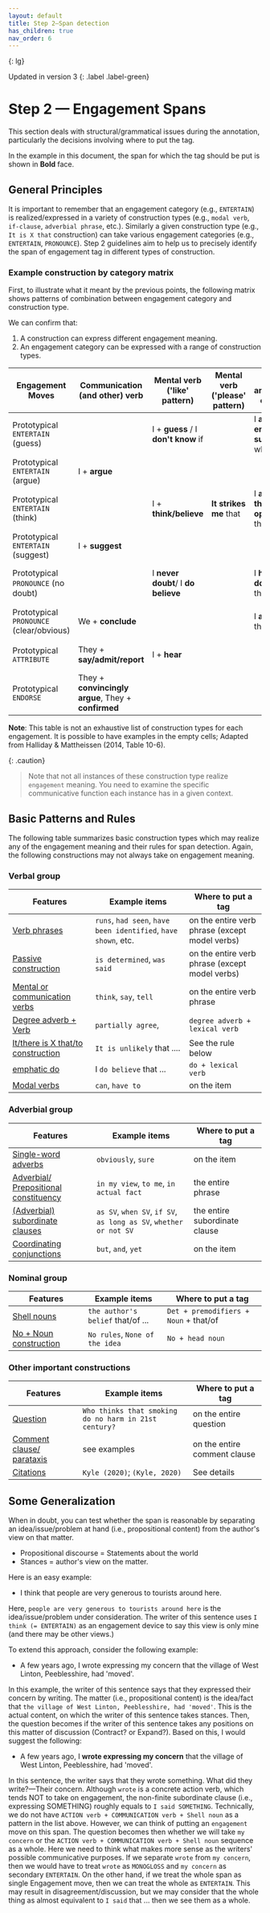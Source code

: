 ```yaml
---
layout: default
title: Step 2–Span detection
has_children: true
nav_order: 6
---
```


{: lg}

Updated in version 3
{: .label .label-green}


# Step 2 — Engagement Spans

This section deals with structural/grammatical issues during the annotation, particularly the decisions involving where to put the tag. 

In the example in this document, the span for which the tag should be put is shown in **Bold** face. 


## General Principles

It is important to remember that an engagement category (e.g., `ENTERTAIN`) is realized/expressed in a variety of construction types (e.g., `modal verb`, `if-clause`, `adverbial phrase`, etc.). 
Similarly a given construction type (e.g., `It is X that` construction) can take various engagement categories (e.g., `ENTERTAIN`, `PRONOUNCE`).
Step 2 guidelines aim to help us to precisely identify the span of engagement tag in different types of construction. 

### Example construction by category matrix 

First, to illustrate what it meant by the previous points, the following matrix shows patterns of combination between engagement category and construction type. 

We can confirm that:

1. A construction can express different engagement meaning.
2. An engagement category can be expressed with a range of construction types.


| Engagement Moves                         | Communication (and other) verb                      | Mental verb ('like' pattern)        | Mental verb ('please' pattern) | "I am/have" clause                 | "It/there is x that/to" clause                           | Prep. phrase                 | Adv. gp; Prep. Phrase         | Predicator               | Nominalization                      | Engagement Moves (reproduced)            |
| ---------------------------------------- | --------------------------------------------------- | ----------------------------------- | ------------------------------ | ---------------------------------- | -------------------------------------------------------- | ---------------------------- | ----------------------------- | ------------------------ | ----------------------------------- | ---------------------------------------- |
| Prototypical `ENTERTAIN` (guess)         |                                                     | I + **guess** / I **don't know** if |                                | I **am not entirely sure** whether |                                                          |                              | **presumably**                |                          | **my assumption/impression** (that) | Prototypical `ENTERTAIN` (guess)         |
| Prototypical `ENTERTAIN` (argue)         | I + **argue**                                       |                                     |                                |                                    | **it is arguable** that                                  |                              | **arguably**                  |                          | **our argument** (that)             | Prototypical `ENTERTAIN` (argue)         |
| Prototypical `ENTERTAIN` (think)         |                                                     | I + **think/believe**               | **It strikes me** that         | I **am of the opinion** that       | **it is possible** that, **there is a probability** that | **in my opinion**, **to me** | **perhaps**, **probably**     | X **is likely** to       | **my opinion**,                     | Prototypical `ENTERTAIN` (think)         |
| Prototypical `ENTERTAIN` (suggest)       | I + **suggest**                                     |                                     |                                |                                    |                                                          |                              | **tentatively**               |                          | **our proposal** (that)             | Prototypical `ENTERTAIN` (suggest)       |
| Prototypical `PRONOUNCE` (no doubt)      |                                                     | I **never doubt**/ I **do believe** |                                | I **have no doubt** that           | **there is no doubt** that, **it is indubitable** that   |                              | **indubitably**, **no doubt** |                          |                                     | Prototypical `PRONOUNCE` (no doubt)      |
| Prototypical `PRONOUNCE` (clear/obvious) | We + **conclude**                                   |                                     |                                | I **am sure** that                 | **it is clear** that, **it is my knowledge**             |                              | **clearly**, **obviously**    |                          |                                     | Prototypical `PRONOUNCE` (clear/obvious) |
| Prototypical `ATTRIBUTE`                 | They + **say/admit/report**                         | I + **hear**                        |                                |                                    | **it is said/reported** that                             | **according to X**           | **reportedly**, **allegedly** | X **is said/rumored** to | **their assertion/proposal** that   | Prototypical `ATTRIBUTE`                 |
| Prototypical `ENDORSE`                   | They + **convincingly argue**, They + **confirmed** |                                     |                                |                                    | **there is mounting evidence** that                      |                              |                               | X **is demonstrated** to |                                     | Prototypical `ENDORSE`                   |

**Note**: This table is not an exhaustive list of construction types for each engagement. It is possible to have examples in the empty cells; Adapted from Halliday & Mattheissen (2014, Table 10-6).


{: .caution}
> Note that not all instances of these construction type realize `engagement` meaning. You need to examine the specific communicative function each instance has in a given context.



## Basic Patterns and Rules

The following table summarizes basic construction types which may realize any of the engagement meaning and their rules for span detection. 
Again, the following constructions may not always take on engagement meaning.


### Verbal group

| Features                                                                        | Example items                                                  | Where to put a tag                             |
| ------------------------------------------------------------------------------- | -------------------------------------------------------------- | ---------------------------------------------- |
| [Verb phrases](#verb-phrases)                                                   | `runs`, `had seen`, `have been identified`, `have shown`, etc. | on the entire verb phrase (except model verbs) |
| [Passive construction](#passive-construction)                                   | `is determined`, `was said`                                    | on the entire verb phrase (except model verbs) |
| [Mental or communication verbs](#mental-or-communication-verbs)                 | `think`, `say`, `tell`                                         | on the entire verb phrase                      |
| [Degree adverb + Verb](#degree-adverb--lexical-verb)                            | `partially agree`,                                             | `degree adverb + lexical verb`                 |
| [It/there is X that/to construction](#it-is-x-thatto-as-interpersonal-metaphor) | `It is unlikely` that ....                                     | See the rule below                             |
| [emphatic do](#emphatic-do)                                                     | I `do believe` that ...                                        | `do + lexical verb`                            |
| [Modal verbs](#modal-verbs)                                                     | `can`, `have to`                                               | on the item                                    |

### Adverbial group

| Features                                                                                                                 | Example items                                                     | Where to put a tag            |
| ------------------------------------------------------------------------------------------------------------------------ | ----------------------------------------------------------------- | ----------------------------- |
| [Single-word adverbs](#single-word-adverbs)                                                                              | `obviously`, `sure`                                               | on the item                   |
| [Adverbial/ Prepositional constituency](#multi-word-adverbs-adverbial-and-prepositional-constituency)                    | `in my view`, `to me`, `in actual fact`                           | the entire phrase             |
| [(Adverbial) subordinate clauses](#subordinate-clauseincluding-both-single-word-and-multi-word-subordinate-conjunctions) | `as SV`, `when SV`, `if SV`, `as long as SV`, `whether or not SV` | the entire subordinate clause |
| [Coordinating conjunctions](#coordinating-conjunctions)                                                                  | `but`, `and`, `yet`                                               | on the item                   |


### Nominal group

| Features                                         | Example items                     | Where to put a tag                    |
| ------------------------------------------------ | --------------------------------- | ------------------------------------- |
| [Shell nouns](#nominalized-construction)         | `the author's belief` that/of ... | `Det + premodifiers + Noun` + that/of |
| [No + Noun construction](#no--noun-construction) | `No rules`, `None of the idea`    | `No + head noun`                      |


### Other important constructions

| Features                                              | Example items                                         | Where to put a tag           |
| ----------------------------------------------------- | ----------------------------------------------------- | ---------------------------- |
| [Question](#questions)                                | `Who thinks that smoking do no harm in 21st century?` | on the entire question       |
| [Comment clause/ parataxis](#comment-clauseparataxis) | see examples                                          | on the entire comment clause |
| [Citations](#citations)                               | `Kyle (2020)`; `(Kyle, 2020)`                         | See details                  |




## Some Generalization

When in doubt, you can test whether the span is reasonable by separating an idea/issue/problem at hand (i.e., propositional content) from the author's view on that matter.

- Propositional discourse = Statements about the world
- Stances = author's view on the matter.

Here is an easy example:
- I think that people are very generous to tourists around here.

Here, `people are very generous to tourists around here` is the idea/issue/problem under consideration. The writer of this sentence uses `I think (= ENTERTAIN)` as an engagement device to say this view is only mine (and there may be other views.)
 
To extend this approach, consider the following example:
 - A few years ago, I wrote expressing my concern that the village of West Linton, Peeblesshire, had 'moved'.

 In this example, the writer of this sentence says that they expressed their concern by writing. The matter (i.e., propositional content) is the idea/fact that `the village of West Linton, Peeblesshire, had 'moved'`.
 This is the actual content, on which the writer of this sentence takes stances. Then, the question becomes if the writer of this sentence takes any positions on this matter of discussion (Contract? or Expand?). 
 Based on this, I would suggest the following:

- A few years ago, I **wrote expressing my concern** that the village of West Linton, Peeblesshire, had 'moved'.

 In this sentence, the writer says that they wrote something. What did they write?—Their concern. Although `wrote` is a concrete action verb, which tends NOT to take on engagement, the non-finite subordinate clause (i.e., expressing SOMETHING) roughly equals to `I said SOMETHING`. Technically, we do not have `ACTION verb + COMMUNICATION verb + Shell noun` as a pattern in the list above. However, we can think of putting an `engagement` move on this span. The question becomes then whether we will take `my concern` or the `ACTION verb + COMMUNICATION verb + Shell noun` sequence as a whole. Here we need to think what makes more sense as the writers' possible communicative purposes. If we separate `wrote` from `my concern`, then we would have to treat `wrote` as `MONOGLOSS` and `my concern` as secondary `ENTERTAIN`. On the other hand, if we treat the whole span as single Engagement move, then we can treat the whole as `ENTERTAIN`. This may result in disagreement/discussion, but we may consider that the whole thing as almost equivalent to `I said` that ... then we see them as a whole.